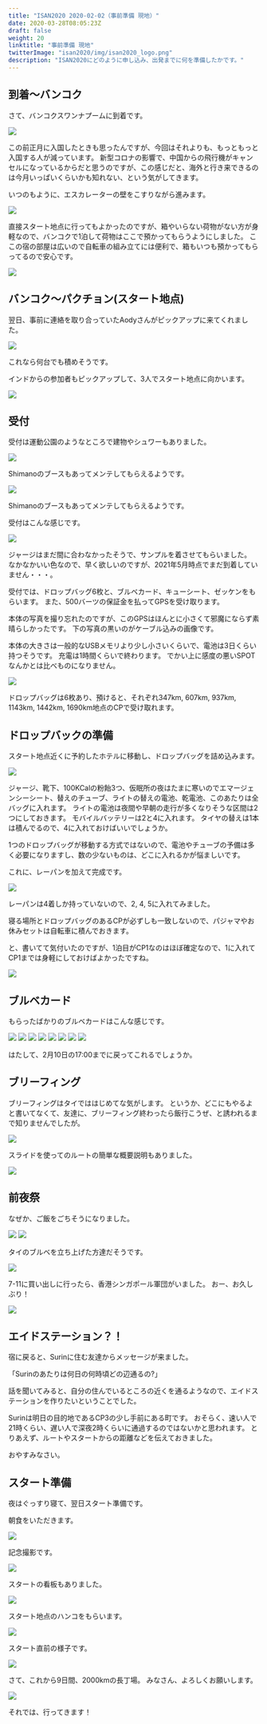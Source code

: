 ```yaml
---
title: "ISAN2020 2020-02-02（事前準備 現地）"
date: 2020-03-28T08:05:23Z
draft: false
weight: 20
linktitle: "事前準備 現地"
twitterImage: "isan2020/img/isan2020_logo.png"
description: "ISAN2020にどのように申し込み、出発までに何を準備したかです。"
---
```

## 到着～バンコク

さて、バンコクスワンナプームに到着です。

![](../img/img_8564.jpg)

この前正月に入国したときも思ったんですが、今回はそれよりも、もっともっと入国する人が減っています。
新型コロナの影響で、中国からの飛行機がキャンセルになっているからだと思うのですが、この感じだと、海外と行き来できるのは今月いっぱいくらいかも知れない、という気がしてきます。

いつのもように、エスカレーターの壁をこすりながら進みます。

![](../img/img_8566.jpg)

直接スタート地点に行ってもよかったのですが、箱やいらない荷物がない方が身軽なので、バンコクで1泊して荷物はここで預かってもらうようにしました。
ここの宿の部屋は広いので自転車の組み立てには便利で、箱もいつも預かってもらってるので安心です。

![](../img/img_8576.jpg)

## バンコク～パクチョン(スタート地点)

翌日、事前に連絡を取り合っていたAodyさんがピックアップに来てくれました。

![](../img/img_8588.jpg)

これなら何台でも積めそうです。

インドからの参加者もピックアップして、3人でスタート地点に向かいます。

![](../img/img_8593.jpg)

## 受付

受付は運動公園のようなところで建物やシュワーもありました。

![](../img/img_8640.jpg)

Shimanoのブースもあってメンテしてもらえるようです。

![](../img/img_8598.jpg)

Shimanoのブースもあってメンテしてもらえるようです。

受付はこんな感じです。

![](../img/img_8599.jpg)

ジャージはまだ間に合わなかったそうで、サンプルを着させてもらいました。
なかなかいい色なので、早く欲しいのですが、2021年5月時点でまだ到着していません・・・。

受付では、ドロップバッグ6枚と、ブルベカード、キューシート、ゼッケンをもらいます。
また、500バーツの保証金を払ってGPSを受け取ります。

本体の写真を撮り忘れたのですが、このGPSはほんとに小さくて邪魔にならず素晴らしかったです。
下の写真の黒いのがケーブル込みの画像です。

本体の大きさは一般的なUSBメモリより少し小さいくらいで、電池は3日くらい持つそうです。
充電は1時間くらいで終わります。
でかい上に感度の悪いSPOTなんかとは比べものになりません。

![](../img/img_8602.jpg)

ドロップバッグは6枚あり、預けると、それぞれ347km, 607km, 937km, 1143km, 1442km, 1690km地点のCPで受け取れます。

## ドロップバックの準備

スタート地点近くに予約したホテルに移動し、ドロップバッグを詰め込みます。

![](../img/img_8612.jpg)

ジャージ、靴下、100KCalの粉飴3つ、仮眠所の夜はたまに寒いのでエマージェンシーシート、替えのチューブ、ライトの替えの電池、乾電池、このあたりは全バッグに入れます。
ライトの電池は夜間や早朝の走行が多くなりそうな区間は2つにしておきます。
モバイルバッテリーは2と4に入れます。
タイヤの替えは1本は積んでるので、4に入れておけばいいでしょうか。

1つのドロップバッグが移動する方式ではないので、電池やチューブの予備は多く必要になりますし、数の少ないものは、どこに入れるかが悩ましいです。

これに、レーパンを加えて完成です。

![](../img/img_8613.jpg)

レーパンは4着しか持っていないので、2, 4, 5に入れてみました。

寝る場所とドロップバッグのあるCPが必ずしも一致しないので、パジャマやお休みセットは自転車に積んでおきます。

と、書いてて気付いたのですが、1泊目がCP1なのはほぼ確定なので、1に入れてCP1までは身軽にしておけばよかったですね。

![](../img/img_8617.jpg)

## ブルベカード

もらったばかりのブルベカードはこんな感じです。

![](../img/img_8611.jpg)
![](../img/img_8603.jpg)
![](../img/img_8604.jpg)
![](../img/img_8605.jpg)
![](../img/img_8607.jpg)
![](../img/img_8608.jpg)
![](../img/img_8609.jpg)
![](../img/img_8610.jpg)

はたして、2月10日の17:00までに戻ってこれるでしょうか。

## ブリーフィング

ブリーフィングはタイでははじめてな気がします。
というか、どこにもやるよと書いてなくて、友達に、ブリーフィング終わったら飯行こうぜ、と誘われるまで知りませんでしたが。

![](../img/img_8627.jpg)

スライドを使ってのルートの簡単な概要説明もありました。

![](../img/img_8630.jpg)

## 前夜祭

なぜか、ご飯をごちそうになりました。

![](../img/img_8651.jpg)
![](../img/img_8643.jpg)

タイのブルベを立ち上げた方達だそうです。

![](../img/img_8652.jpg)

7-11に買い出しに行ったら、香港シンガポール軍団がいました。
おー、お久しぶり！

![](../img/img_8645.jpg)

## エイドステーション？！

宿に戻ると、Surinに住む友達からメッセージが来ました。

「Surinのあたりは何日の何時頃どの辺通るの?」

話を聞いてみると、自分の住んでいるところの近くを通るようなので、エイドステーションを作りたいということでした。

Surinは明日の目的地であるCP3の少し手前にある町です。
おそらく、速い人で21時くらい、遅い人で深夜2時くらいに通過するのではないかと思われます。
とりあえず、ルートやスタートからの距離などを伝えておきました。

おやすみなさい。

## スタート準備

夜はぐっすり寝て、翌日スタート準備です。

朝食をいただきます。

![](../img/img_8665.jpg)

記念撮影です。

![](../img/img_8668.jpg)

スタートの看板もありました。

![](../img/img_8662.jpg)

スタート地点のハンコをもらいます。

![](../img/img_8670.jpg)

スタート直前の様子です。

![](../img/img_8671.jpg)

さて、これから9日間、2000kmの長丁場。
みなさん、よろしくお願いします。

![](../img/img_8672.jpg)

それでは、行ってきます！
